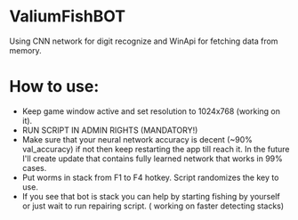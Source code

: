 # ValiumFishBOT

Using CNN network for digit recognize and WinApi for fetching data from memory.

# How to use:

* Keep game window active and set resolution to 1024x768 (working on it).
* RUN SCRIPT IN ADMIN RIGHTS (MANDATORY!)
* Make sure that your neural network accuracy is decent (~90% val_accuracy) if not then keep restarting the app till
  reach it. In the future I'll create update that contains fully learned network that works in 99% cases.
* Put worms in stack from F1 to F4 hotkey. Script randomizes the key to use.
* If you see that bot is stack you can help by starting fishing by yourself or just wait to run repairing script. (
  working on faster detecting stacks)
